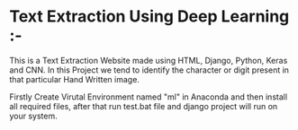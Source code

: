 # Text Extraction Using Deep Learning :-
This is a Text Extraction Website made using HTML, Django, Python, Keras and CNN.
In this Project we tend to identify the character or digit present in that particular Hand Written image.

Firstly Create Virutal Environment named "ml" in Anaconda and then install all required
files, after that run test.bat file and django project will run on your system.

